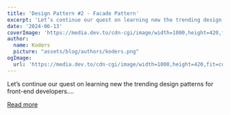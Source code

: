 ```yaml
---
title: 'Design Pattern #2 - Facade Pattern'
excerpt: 'Let’s continue our quest on learning new the trending design patterns for front-end developers....'
date: '2024-06-13'
coverImage: 'https://media.dev.to/cdn-cgi/image/width=1000,height=420,fit=cover,gravity=auto,format=auto/https%3A%2F%2Fdev-to-uploads.s3.amazonaws.com%2Fuploads%2Farticles%2F3alzejsponr1hi0y4czo.png'
author:
  name: Koders
  picture: "assets/blog/authors/koders.png"
ogImage:
  url: 'https://media.dev.to/cdn-cgi/image/width=1000,height=420,fit=cover,gravity=auto,format=auto/https%3A%2F%2Fdev-to-uploads.s3.amazonaws.com%2Fuploads%2Farticles%2F3alzejsponr1hi0y4czo.png'
---
```


Let’s continue our quest on learning new the trending design patterns for front-end developers....

[Read more](https://dev.to/superviz/design-pattern-2-facade-pattern-1dhl)

